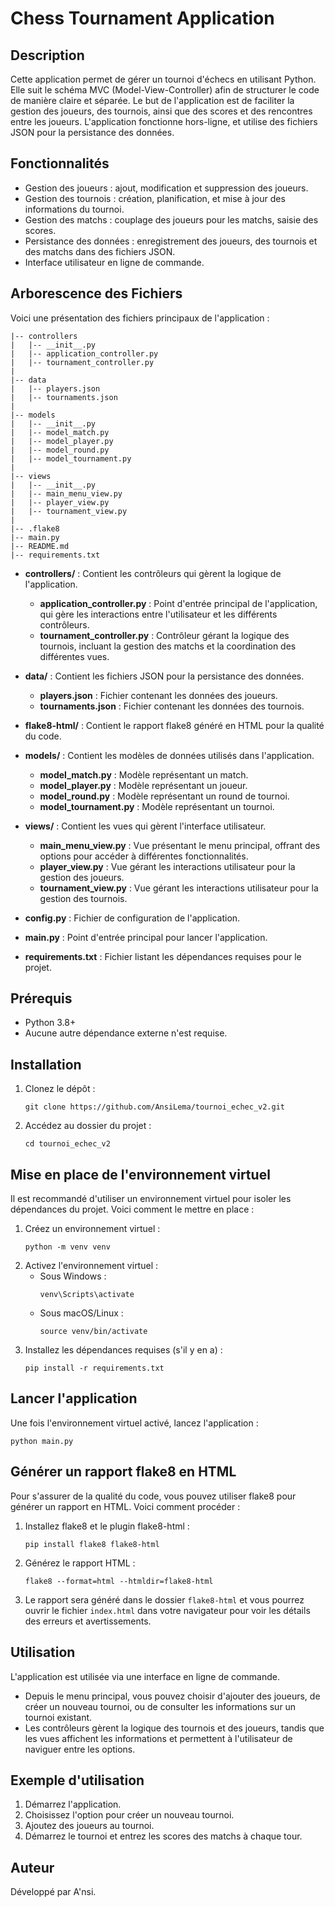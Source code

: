 # Chess Tournament Application

## Description

Cette application permet de gérer un tournoi d'échecs en utilisant Python. Elle suit le schéma MVC (Model-View-Controller) afin de structurer le code de manière claire et séparée. Le but de l'application est de faciliter la gestion des joueurs, des tournois, ainsi que des scores et des rencontres entre les joueurs. L'application fonctionne hors-ligne, et utilise des fichiers JSON pour la persistance des données.

## Fonctionnalités
- Gestion des joueurs : ajout, modification et suppression des joueurs.
- Gestion des tournois : création, planification, et mise à jour des informations du tournoi.
- Gestion des matchs : couplage des joueurs pour les matchs, saisie des scores.
- Persistance des données : enregistrement des joueurs, des tournois et des matchs dans des fichiers JSON.
- Interface utilisateur en ligne de commande.

## Arborescence des Fichiers
Voici une présentation des fichiers principaux de l'application :

```
|-- controllers
|   |-- __init__.py
|   |-- application_controller.py
|   |-- tournament_controller.py
|
|-- data
|   |-- players.json
|   |-- tournaments.json
|
|-- models
|   |-- __init__.py
|   |-- model_match.py
|   |-- model_player.py
|   |-- model_round.py
|   |-- model_tournament.py
|
|-- views
|   |-- __init__.py
|   |-- main_menu_view.py
|   |-- player_view.py
|   |-- tournament_view.py
|
|-- .flake8
|-- main.py
|-- README.md
|-- requirements.txt
```

- **controllers/** : Contient les contrôleurs qui gèrent la logique de l'application.
  - **application_controller.py** : Point d'entrée principal de l'application, qui gère les interactions entre l'utilisateur et les différents contrôleurs.
  - **tournament_controller.py** : Contrôleur gérant la logique des tournois, incluant la gestion des matchs et la coordination des différentes vues.

- **data/** : Contient les fichiers JSON pour la persistance des données.
  - **players.json** : Fichier contenant les données des joueurs.
  - **tournaments.json** : Fichier contenant les données des tournois.

- **flake8-html/** : Contient le rapport flake8 généré en HTML pour la qualité du code.

- **models/** : Contient les modèles de données utilisés dans l'application.
  - **model_match.py** : Modèle représentant un match.
  - **model_player.py** : Modèle représentant un joueur.
  - **model_round.py** : Modèle représentant un round de tournoi.
  - **model_tournament.py** : Modèle représentant un tournoi.

- **views/** : Contient les vues qui gèrent l'interface utilisateur.
  - **main_menu_view.py** : Vue présentant le menu principal, offrant des options pour accéder à différentes fonctionnalités.
  - **player_view.py** : Vue gérant les interactions utilisateur pour la gestion des joueurs.
  - **tournament_view.py** : Vue gérant les interactions utilisateur pour la gestion des tournois.

- **config.py** : Fichier de configuration de l'application.
- **main.py** : Point d'entrée principal pour lancer l'application.
- **requirements.txt** : Fichier listant les dépendances requises pour le projet.

## Prérequis
- Python 3.8+
- Aucune autre dépendance externe n'est requise.

## Installation
1. Clonez le dépôt :
   ```
   git clone https://github.com/AnsiLema/tournoi_echec_v2.git
   ```
2. Accédez au dossier du projet :
   ```
   cd tournoi_echec_v2
   ```

## Mise en place de l'environnement virtuel
Il est recommandé d'utiliser un environnement virtuel pour isoler les dépendances du projet. Voici comment le mettre en place :

1. Créez un environnement virtuel :
   ```
   python -m venv venv
   ```
2. Activez l'environnement virtuel :
   - Sous Windows :
     ```
     venv\Scripts\activate
     ```
   - Sous macOS/Linux :
     ```
     source venv/bin/activate
     ```
3. Installez les dépendances requises (s'il y en a) :
   ```
   pip install -r requirements.txt
   ```

## Lancer l'application
Une fois l'environnement virtuel activé, lancez l'application :
``` 
python main.py
```

## Générer un rapport flake8 en HTML
Pour s'assurer de la qualité du code, vous pouvez utiliser flake8 pour générer un rapport en HTML. Voici comment procéder :

1. Installez flake8 et le plugin flake8-html :
   ```
   pip install flake8 flake8-html
   ```
2. Générez le rapport HTML :
   ```
   flake8 --format=html --htmldir=flake8-html
   ```
3. Le rapport sera généré dans le dossier `flake8-html` et vous pourrez ouvrir le fichier `index.html` dans votre navigateur pour voir les détails des erreurs et avertissements.

## Utilisation
L'application est utilisée via une interface en ligne de commande.
- Depuis le menu principal, vous pouvez choisir d'ajouter des joueurs, de créer un nouveau tournoi, ou de consulter les informations sur un tournoi existant.
- Les contrôleurs gèrent la logique des tournois et des joueurs, tandis que les vues affichent les informations et permettent à l'utilisateur de naviguer entre les options.

## Exemple d'utilisation
1. Démarrez l'application.
2. Choisissez l'option pour créer un nouveau tournoi.
3. Ajoutez des joueurs au tournoi.
4. Démarrez le tournoi et entrez les scores des matchs à chaque tour.

## Auteur
Développé par A'nsi.

